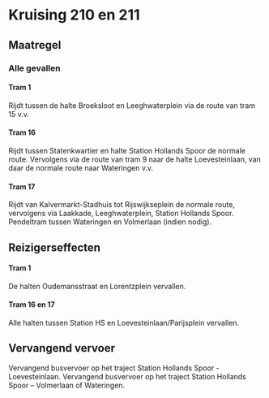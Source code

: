 # Kruising 210 en 211
## Maatregel
### Alle gevallen

#### Tram 1
Rijdt tussen de halte Broeksloot en Leeghwaterplein via de route van tram 15 v.v.

#### Tram 16
Rijdt tussen Statenkwartier en halte Station Hollands Spoor de normale route. Vervolgens via de route van tram 9 naar de halte Loevesteinlaan, van daar de normale route naar Wateringen v.v.

#### Tram 17
Rijdt van Kalvermarkt-Stadhuis tot Rijswijkseplein de normale route, vervolgens via Laakkade, Leeghwaterplein, Station Hollands Spoor.
Pendeltram tussen Wateringen en Volmerlaan (indien nodig).

## Reizigerseffecten

#### Tram 1
De halten Oudemansstraat en Lorentzplein vervallen.

#### Tram 16 en 17
Alle halten tussen Station HS en Loevesteinlaan/Parijsplein vervallen.

## Vervangend vervoer
Vervangend busvervoer op het traject Station Hollands Spoor - Loevesteinlaan.
Vervangend busvervoer op het traject Station Hollands Spoor – Volmerlaan of Wateringen.

